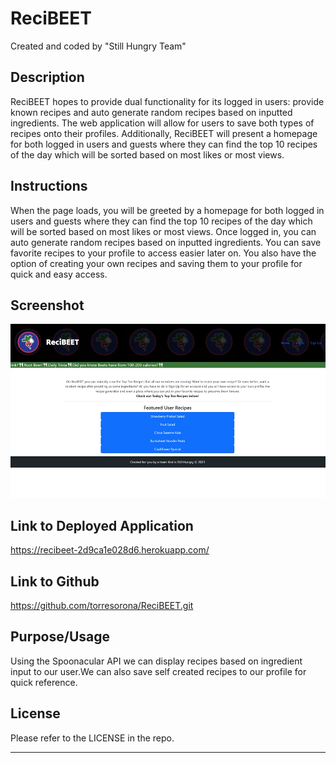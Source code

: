# ReciBEET

Created and coded by "Still Hungry Team"

## Description

ReciBEET hopes to provide dual functionality for its logged in users: provide known recipes and auto generate random recipes based on inputted ingredients. The web application will allow for users to save both types of recipes onto their profiles.
Additionally, ReciBEET will present a homepage for both logged in users and guests where they can find the top 10 recipes of the day which will be sorted based on most likes or most views.


## Instructions

When the page loads, you will be greeted by a homepage for both logged in users and guests where they can find the top 10 recipes of the day which will be sorted based on most likes or most views. Once logged in, you can auto generate random recipes based on inputted ingredients. You can save favorite recipes to your profile to access easier later on. You also have the option of creating your own recipes and saving them to your profile for quick and easy access.

## Screenshot

![image](./public/assets/images/screenshot.png)


## Link to Deployed Application

https://recibeet-2d9ca1e028d6.herokuapp.com/

## Link to Github

https://github.com/torresorona/ReciBEET.git

## Purpose/Usage

Using the Spoonacular API we can display recipes based on ingredient input to our user.We can also save self created recipes to our profile for quick reference.

## License

Please refer to the LICENSE in the repo.

---